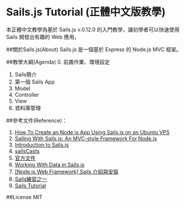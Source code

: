 # Sails.js Tutorial (正體中文版教學) 
本正體中文教學為基於 Sails.js v.0.12.0 的入門教學，讓初學者可以快速使用 Sails 開發出有趣的 Web 應用。

##關於Sails.js(About)
Sails.js 是一個基於 Express 的 Node.js MVC 框架。

##教學大綱(Agenda)
0. 前置作業、環境設定
1. Sails簡介
2. 第一個 Sails App
3. Model
4. Controller
5. View
6. 資料庫管理

##參考文件(Reference)：
1. [How To Create an Node.js App Using Sails.js on an Ubuntu VPS](https://www.digitalocean.com/community/tutorials/how-to-create-an-node-js-app-using-sails-js-on-an-ubuntu-vps)
2. [Sailing With Sails.js: An MVC-style Framework For Node.js](https://www.smashingmagazine.com/2015/11/sailing-sails-js-mvc-style-framework-node-js/)
3. [Introduction to Sails.js](http://code.tutsplus.com/tutorials/introduction-to-sailsjs--net-35390)
4. [sailsCasts](http://irlnathan.github.io/sailscasts/)
5. [官方文件](http://sailsjs.org/)
6. [Working With Data in Sails.js](http://code.tutsplus.com/tutorials/working-with-data-in-sailsjs--net-31525)
7. [[Node.js Web Framework] Sails 介紹與安裝](http://blog.winwu.today/2013/12/nodejs-web-framework-sails.html)
8. [Sails練習之一](http://kennytu.github.io/blog/2015/11/16/sails-study01/)
9. [Sails Tutorial](https://github.com/jhjguxin/project-manage/tree/master/sails)

##License
MIT
